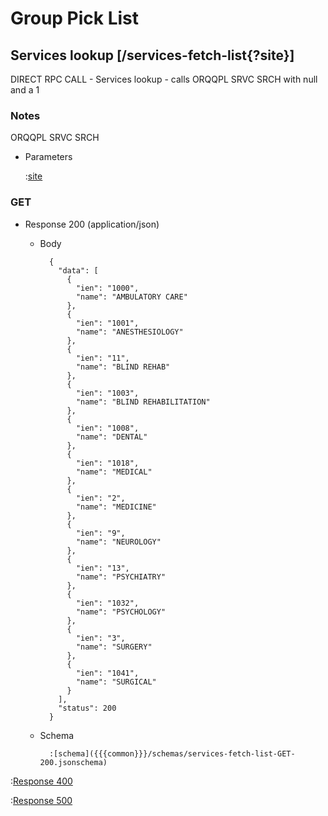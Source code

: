 # Group Pick List

## Services lookup [/services-fetch-list{?site}]

DIRECT RPC CALL - Services lookup - calls ORQQPL SRVC SRCH with null and a 1

### Notes

ORQQPL SRVC SRCH

+ Parameters

    :[site]({{{common}}}/parameters/site.md)

### GET

+ Response 200 (application/json)

    + Body

            {
              "data": [
                {
                  "ien": "1000",
                  "name": "AMBULATORY CARE"
                },
                {
                  "ien": "1001",
                  "name": "ANESTHESIOLOGY"
                },
                {
                  "ien": "11",
                  "name": "BLIND REHAB"
                },
                {
                  "ien": "1003",
                  "name": "BLIND REHABILITATION"
                },
                {
                  "ien": "1008",
                  "name": "DENTAL"
                },
                {
                  "ien": "1018",
                  "name": "MEDICAL"
                },
                {
                  "ien": "2",
                  "name": "MEDICINE"
                },
                {
                  "ien": "9",
                  "name": "NEUROLOGY"
                },
                {
                  "ien": "13",
                  "name": "PSYCHIATRY"
                },
                {
                  "ien": "1032",
                  "name": "PSYCHOLOGY"
                },
                {
                  "ien": "3",
                  "name": "SURGERY"
                },
                {
                  "ien": "1041",
                  "name": "SURGICAL"
                }
              ],
              "status": 200
            }

    + Schema

            :[schema]({{{common}}}/schemas/services-fetch-list-GET-200.jsonschema)

:[Response 400]({{{common}}}/responses/400.md)

:[Response 500]({{{common}}}/responses/500.md)
